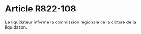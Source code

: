 # Article R822-108

Le liquidateur informe la commission régionale de la clôture de la liquidation.
